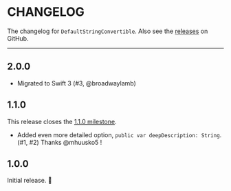 # CHANGELOG

The changelog for `DefaultStringConvertible`. Also see the [releases](https://github.com/jessesquires/DefaultStringConvertible/releases) on GitHub.

--------------------------------------
2.0.0
-----

- Migrated to Swift 3 (#3, @broadwaylamb)

1.1.0
-----

This release closes the [1.1.0 milestone](https://github.com/jessesquires/DefaultStringConvertible/issues?q=milestone%3A1.1.0).

- Added even more detailed option, `public var deepDescription: String`. (#1, #2) Thanks @mhuusko5 !

1.0.0
-----

Initial release. :tada:
